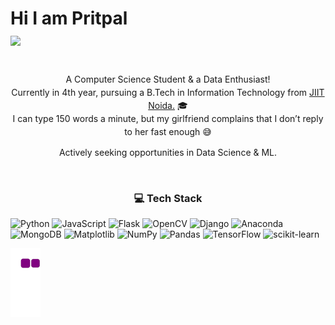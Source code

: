 
<h1 >
  Hi I am Pritpal
  <br> 
 <a href="https://git.io/typing-svg">
 
  <img src="https://readme-typing-svg.herokuapp.com/?lines=I+am+a+professional+procrastinator;+a+meme+mongerer;+a+coffee-fueled+coding+machine;+I+am+the+king+of+last-minute+submissions;+I+am+a+data+wizard+in+training;+I+am+a+Python+whisperer;&center=true&size=30">
</a>

</h1>

<br>
<p align="center" style="margin: 0; line-height: 1.5;">
  A Computer Science Student & a Data Enthusiast!<br>
  Currently in 4th year, pursuing a B.Tech in Information Technology from <a href="https://www.jiit.ac.in/">JIIT Noida.</a> 🎓<br>
  I can type 150 words a minute, but my girlfriend complains that I don’t reply to her fast enough 😅  
</p>


<div align="center">
  
Actively seeking opportunities in Data Science & ML.

</div>
<br>

<div align="center">

### 💻 Tech Stack

</div>

![Python](https://img.shields.io/badge/python-3670A0?style=plastic&logo=python&logoColor=ffdd54) ![JavaScript](https://img.shields.io/badge/javascript-%23323330.svg?style=plastic&logo=javascript&logoColor=%23F7DF1E) ![Flask](https://img.shields.io/badge/flask-%23000.svg?style=plastic&logo=flask&logoColor=white) ![OpenCV](https://img.shields.io/badge/opencv-%23white.svg?style=plastic&logo=opencv&logoColor=white) ![Django](https://img.shields.io/badge/django-%23092E20.svg?style=plastic&logo=django&logoColor=white) ![Anaconda](https://img.shields.io/badge/Anaconda-%2344A833.svg?style=plastic&logo=anaconda&logoColor=white) ![MongoDB](https://img.shields.io/badge/MongoDB-%234ea94b.svg?style=plastic&logo=mongodb&logoColor=white)  ![Matplotlib](https://img.shields.io/badge/Matplotlib-%23ffffff.svg?style=plastic&logo=Matplotlib&logoColor=black) ![NumPy](https://img.shields.io/badge/numpy-%23013243.svg?style=plastic&logo=numpy&logoColor=white) ![Pandas](https://img.shields.io/badge/pandas-%23150458.svg?style=plastic&logo=pandas&logoColor=white) ![TensorFlow](https://img.shields.io/badge/TensorFlow-%23FF6F00.svg?style=plastic&logo=TensorFlow&logoColor=white) ![scikit-learn](https://img.shields.io/badge/scikit--learn-%23F7931E.svg?style=plastic&logo=scikit-learn&logoColor=white)

![snake gif](https://github.com/pritpalcodes/pritpalcodes/blob/output/github-contribution-grid-snake.gif)
